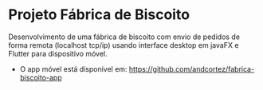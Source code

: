 # Projeto Fábrica de Biscoito
Desenvolvimento de uma fábrica de biscoito com envio de pedidos de forma remota (localhost tcp/ip) usando interface desktop em javaFX e Flutter para dispositivo móvel.
- O app móvel está disponivel em: https://github.com/andcortez/fabrica-biscoito-app
